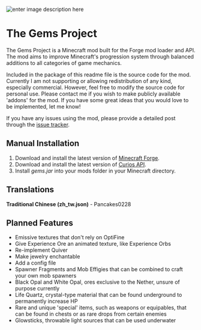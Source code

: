 ﻿![enter image description here](https://i.imgur.com/Aw4s3n7.png)

# The Gems Project
The Gems Project is a Minecraft mod built for the Forge mod loader and API. The mod aims to improve Minecraft's progression system through balanced additions to all categories of game mechanics.

Included in the package of this readme file is the source code for the mod. Currently I am not supporting or allowing redistribution of any kind, especially commercial. However, feel free to modify the source code for personal use. Please contact me if you wish to make publicly available 'addons' for the mod. If you have some great ideas that you would love to be implemented, let me know!

If you have any issues using the mod, please provide a detailed post through the [issue tracker](https://github.com/Foozey/The-Gems-Project/issues).

## Manual Installation
1. Download and install the latest version of  [Minecraft Forge](https://www.curseforge.com/linkout?remoteUrl=https%253a%252f%252ffiles.minecraftforge.net%252fnet%252fminecraftforge%252fforge%252f).
2. Download and install the latest version of  [Curios API](https://www.curseforge.com/minecraft/mc-mods/curios).
3. Install  _gems.jar_  into your mods folder in your Minecraft directory.

## Translations
**Traditional Chinese (zh_tw.json)** - Pancakes0228

## Planned Features
-   Emissive textures that don't rely on OptiFine
-   Give Experience Ore an animated texture, like Experience Orbs
-   Re-implement Quiver
-   Make jewelry enchantable
-   Add a config file
-   Spawner Fragments and Mob Effigies that can be combined to craft your own mob spawners
-   Black Opal and White Opal, ores exclusive to the Nether, unsure of purpose currently
-   Life Quartz, crystal-type material that can be found underground to permanently increase HP
-   Rare and unique 'special' items, such as weapons or equipables, that can be found in chests or as rare drops from certain enemies
-   Glowsticks, throwable light sources that can be used underwater
